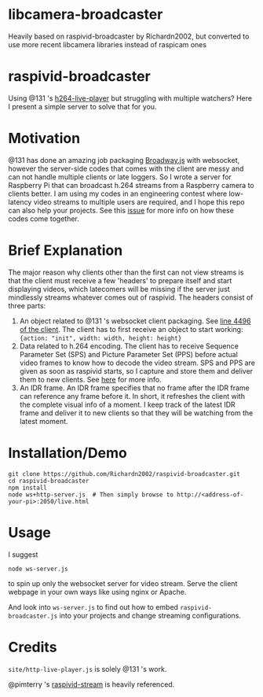 # libcamera-broadcaster

Heavily based on raspivid-broadcaster by Richardn2002, but converted to use more recent libcamera libraries instead of raspicam ones

# raspivid-broadcaster

Using @131 's [h264-live-player](https://github.com/131/h264-live-player) but struggling with multiple watchers? Here I present a simple server to solve that for you.

# Motivation
@131 has done an amazing job packaging [Broadway.js](https://github.com/mbebenita/Broadway) with websocket, however the server-side codes that comes with the client are messy and can not handle multiple clients or late loggers. So I wrote a server for Raspberry Pi that can broadcast h.264 streams from a Raspberry camera to clients better. I am using my codes in an engineering contest where low-latency video streams to multiple users are required, and I hope this repo can also help your projects. See this [issue](https://github.com/131/h264-live-player/issues/88) for more info on how these codes come together.

# Brief Explanation

The major reason why clients other than the first can not view streams is that the client must receive a few 'headers' to prepare itself and start displaying videos, which latecomers will be missing if the server just mindlessly streams whatever comes out of raspivid. The headers consist of three parts:
1. An object related to @131 's websocket client packaging.
See [line 4496 of the client](https://github.com/131/h264-live-player/blob/master/vendor/dist/http-live-player.js). The client has to first receive an object to start working:
`{action: "init", width: width, height: height}`
2. Data related to h.264 encoding.
The client has to receive Sequence Parameter Set (SPS) and Picture Parameter Set (PPS) before actual video frames to know how to decode the video stream. SPS and PPS are given as soon as raspivid starts, so I capture and store them and deliver them to new clients. See [here](https://www.cardinalpeak.com/blog/the-h-264-sequence-parameter-set) for more info.
3. An IDR frame.
An IDR frame specifies that no frame after the IDR frame can reference any frame before it. In short, it refreshes the client with the complete visual info of a moment. I keep track of the latest IDR frame and deliver it to new clients so that they will be watching from the latest moment.

# Installation/Demo
```
git clone https://github.com/Richardn2002/raspivid-broadcaster.git
cd raspivid-broadcaster
npm install
node ws+http-server.js  # Then simply browse to http://<address-of-your-pi>:2050/live.html
```

# Usage

I suggest
```
node ws-server.js
```
to spin up only the websocket server for video stream. Serve the client webpage in your own ways like using nginx or Apache.

And look into `ws-server.js` to find out how to embed `raspivid-broadcaster.js` into your projects and change streaming configurations.

# Credits

`site/http-live-player.js` is solely @131 's work.

@pimterry 's [raspivid-stream](https://github.com/pimterry/raspivid-stream) is heavily referenced.
